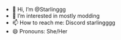 - 👋 Hi, I’m @Starlinggg
- 👀 I’m interested in mostly modding
- 📫 How to reach me: Discord starlingggg
- 😄 Pronouns: She/Her

<!---
Starlinggg/Starlinggg is a ✨ special ✨ repository because its `README.md` (this file) appears on your GitHub profile.
You can click the Preview link to take a look at your changes.
--->
